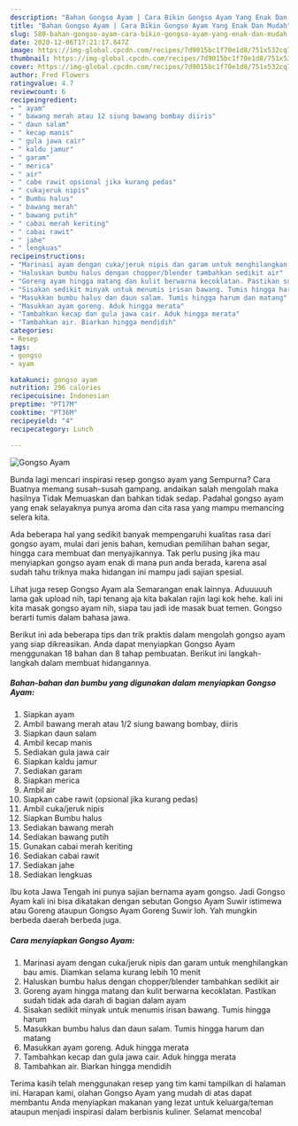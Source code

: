```yaml
---
description: "Bahan Gongso Ayam | Cara Bikin Gongso Ayam Yang Enak Dan Mudah"
title: "Bahan Gongso Ayam | Cara Bikin Gongso Ayam Yang Enak Dan Mudah"
slug: 580-bahan-gongso-ayam-cara-bikin-gongso-ayam-yang-enak-dan-mudah
date: 2020-12-06T17:21:17.847Z
image: https://img-global.cpcdn.com/recipes/7d9015bc1f70e1d8/751x532cq70/gongso-ayam-foto-resep-utama.jpg
thumbnail: https://img-global.cpcdn.com/recipes/7d9015bc1f70e1d8/751x532cq70/gongso-ayam-foto-resep-utama.jpg
cover: https://img-global.cpcdn.com/recipes/7d9015bc1f70e1d8/751x532cq70/gongso-ayam-foto-resep-utama.jpg
author: Fred Flowers
ratingvalue: 4.7
reviewcount: 6
recipeingredient:
- " ayam"
- " bawang merah atau 12 siung bawang bombay diiris"
- " daun salam"
- " kecap manis"
- " gula jawa cair"
- " kaldu jamur"
- " garam"
- " merica"
- " air"
- " cabe rawit opsional jika kurang pedas"
- " cukajeruk nipis"
- " Bumbu halus"
- " bawang merah"
- " bawang putih"
- " cabai merah keriting"
- " cabai rawit"
- " jahe"
- " lengkuas"
recipeinstructions:
- "Marinasi ayam dengan cuka/jeruk nipis dan garam untuk menghilangkan bau amis. Diamkan selama kurang lebih 10 menit"
- "Haluskan bumbu halus dengan chopper/blender tambahkan sedikit air"
- "Goreng ayam hingga matang dan kulit berwarna kecoklatan. Pastikan sudah tidak ada darah di bagian dalam ayam"
- "Sisakan sedikit minyak untuk menumis irisan bawang. Tumis hingga harum"
- "Masukkan bumbu halus dan daun salam. Tumis hingga harum dan matang"
- "Masukkan ayam goreng. Aduk hingga merata"
- "Tambahkan kecap dan gula jawa cair. Aduk hingga merata"
- "Tambahkan air. Biarkan hingga mendidih"
categories:
- Resep
tags:
- gongso
- ayam

katakunci: gongso ayam 
nutrition: 296 calories
recipecuisine: Indonesian
preptime: "PT17M"
cooktime: "PT36M"
recipeyield: "4"
recipecategory: Lunch

---
```



![Gongso Ayam](https://img-global.cpcdn.com/recipes/7d9015bc1f70e1d8/751x532cq70/gongso-ayam-foto-resep-utama.jpg)

Bunda lagi mencari inspirasi resep gongso ayam yang Sempurna? Cara Buatnya memang susah-susah gampang. andaikan salah mengolah maka hasilnya Tidak Memuaskan dan bahkan tidak sedap. Padahal gongso ayam yang enak selayaknya punya aroma dan cita rasa yang mampu memancing selera kita.

Ada beberapa hal yang sedikit banyak mempengaruhi kualitas rasa dari gongso ayam, mulai dari jenis bahan, kemudian pemilihan bahan segar, hingga cara membuat dan menyajikannya. Tak perlu pusing jika mau menyiapkan gongso ayam enak di mana pun anda berada, karena asal sudah tahu triknya maka hidangan ini mampu jadi sajian spesial.

Lihat juga resep Gongso Ayam ala Semarangan enak lainnya. Aduuuuuh lama gak upload nih, tapi tenang aja kita bakalan rajin lagi kok hehe. kali ini kita masak gongso ayam nih, siapa tau jadi ide masak buat temen. Gongso berarti tumis dalam bahasa jawa.


Berikut ini ada beberapa tips dan trik praktis dalam mengolah gongso ayam yang siap dikreasikan. Anda dapat menyiapkan Gongso Ayam menggunakan 18 bahan dan 8 tahap pembuatan. Berikut ini langkah-langkah dalam membuat hidangannya.

<!--inarticleads1-->

##### Bahan-bahan dan bumbu yang digunakan dalam menyiapkan Gongso Ayam:

1. Siapkan  ayam
1. Ambil  bawang merah atau 1/2 siung bawang bombay, diiris
1. Siapkan  daun salam
1. Ambil  kecap manis
1. Sediakan  gula jawa cair
1. Siapkan  kaldu jamur
1. Sediakan  garam
1. Siapkan  merica
1. Ambil  air
1. Siapkan  cabe rawit (opsional jika kurang pedas)
1. Ambil  cuka/jeruk nipis
1. Siapkan  Bumbu halus
1. Sediakan  bawang merah
1. Sediakan  bawang putih
1. Gunakan  cabai merah keriting
1. Sediakan  cabai rawit
1. Sediakan  jahe
1. Sediakan  lengkuas


Ibu kota Jawa Tengah ini punya sajian bernama ayam gongso. Jadi Gongso Ayam kali ini bisa dikatakan dengan sebutan Gongso Ayam Suwir istimewa atau Goreng ataupun Gongso Ayam Goreng Suwir loh. Yah mungkin berbeda daerah berbeda juga. 

<!--inarticleads2-->

##### Cara menyiapkan Gongso Ayam:

1. Marinasi ayam dengan cuka/jeruk nipis dan garam untuk menghilangkan bau amis. Diamkan selama kurang lebih 10 menit
1. Haluskan bumbu halus dengan chopper/blender tambahkan sedikit air
1. Goreng ayam hingga matang dan kulit berwarna kecoklatan. Pastikan sudah tidak ada darah di bagian dalam ayam
1. Sisakan sedikit minyak untuk menumis irisan bawang. Tumis hingga harum
1. Masukkan bumbu halus dan daun salam. Tumis hingga harum dan matang
1. Masukkan ayam goreng. Aduk hingga merata
1. Tambahkan kecap dan gula jawa cair. Aduk hingga merata
1. Tambahkan air. Biarkan hingga mendidih




Terima kasih telah menggunakan resep yang tim kami tampilkan di halaman ini. Harapan kami, olahan Gongso Ayam yang mudah di atas dapat membantu Anda menyiapkan makanan yang lezat untuk keluarga/teman ataupun menjadi inspirasi dalam berbisnis kuliner. Selamat mencoba!
